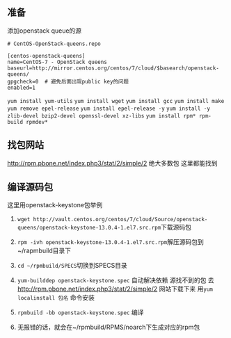
## 准备

添加openstack queue的源

```shell
# CentOS-OpenStack-queens.repo

[centos-openstack-queens]
name=CentOS-7 - OpenStack queens
baseurl=http://mirror.centos.org/centos/7/cloud/$basearch/openstack-queens/
gpgcheck=0  # 避免后面出现public key的问题 
enabled=1
```

`yum install yum-utils`
`yum install wget`
`yum install gcc`
`yum install make`
`yum remove epel-release`
`yum install epel-release -y`
`yum install -y zlib-devel bzip2-devel openssl-devel xz-libs`
`yum install rpm* rpm-build rpmdev*`

## 找包网站
http://rpm.pbone.net/index.php3/stat/2/simple/2
绝大多数包 这里都能找到

## 编译源码包

这里用openstack-keystone包举例

1. `wget http://vault.centos.org/centos/7/cloud/Source/openstack-queens/openstack-keystone-13.0.4-1.el7.src.rpm`下载源码包

2. `rpm -ivh openstack-keystone-13.0.4-1.el7.src.rpm`解压源码包到~/rapmbuild目录下

3. `cd ~/rpmbuild/SPECS`切换到SPECS目录

4. `yum-builddep openstack-keystone.spec` 自动解决依赖
源找不到的包 去 http://rpm.pbone.net/index.php3/stat/2/simple/2 网站下载下来 用`yum localinstall 包名` 命令安装

5. `rpmbuild -bb openstack-keystone.spec` 编译

6. 无报错的话，就会在~/rpmbuild/RPMS/noarch下生成对应的rpm包


